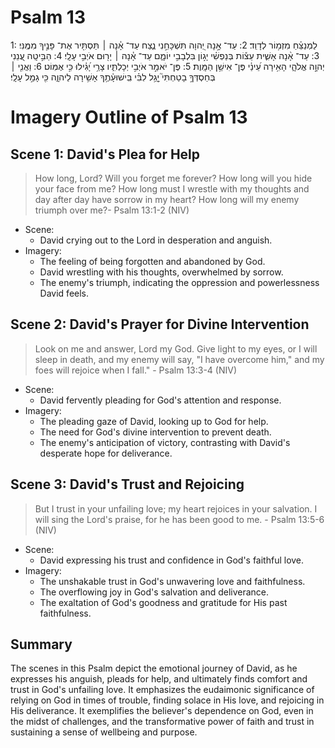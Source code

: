 # Psalm 13
1: לַמְנַצֵּ֗חַ מִזְמ֥וֹר לְדָוִֽד׃
2: עַד־ אָ֣נָה יְ֭הוָה תִּשְׁכָּחֵ֣נִי נֶ֑צַח עַד־ אָ֓נָה ׀ תַּסְתִּ֖יר אֶת־ פָּנֶ֣יךָ מִמֶּֽנִּי׃
3: עַד־ אָ֨נָה אָשִׁ֪ית עֵצ֡וֹת בְּנַפְשִׁ֗י יָג֣וֹן בִּלְבָבִ֣י יוֹמָ֑ם עַד־ אָ֓נָה ׀ יָר֖וּם אֹיְבִ֣י עָלָֽי׃
4: הַבִּ֣יטָֽה עֲ֭נֵנִי יְהוָ֣ה אֱלֹהָ֑י הָאִ֥ירָה עֵ֝ינַ֗י פֶּן־ אִישַׁ֥ן הַמָּֽוֶת׃
5: פֶּן־ יֹאמַ֣ר אֹיְבִ֣י יְכָלְתִּ֑יו צָרַ֥י יָ֝גִ֗ילוּ כִּ֣י אֶמּֽוֹט׃
6: וַאֲנִ֤י ׀ בְּחַסְדְּךָ֣ בָטַחְתִּי֮ יָ֤גֵ֥ל לִבִּ֗י בִּֽישׁוּעָ֫תֶ֥ךָ אָשִׁ֥ירָה לַיהוָ֑ה כִּ֖י גָמַ֣ל עָלָֽי׃

# Imagery Outline of Psalm 13

## Scene 1: David's Plea for Help

> How long, Lord? Will you forget me forever? How long will you hide your face from me? How long must I wrestle with my thoughts and day after day have sorrow in my heart? How long will my enemy triumph over me?- Psalm 13:1-2 (NIV)

- Scene:
  - David crying out to the Lord in desperation and anguish.
- Imagery:
  - The feeling of being forgotten and abandoned by God.
  - David wrestling with his thoughts, overwhelmed by sorrow.
  - The enemy's triumph, indicating the oppression and powerlessness David feels.

## Scene 2: David's Prayer for Divine Intervention

> Look on me and answer, Lord my God. Give light to my eyes, or I will sleep in death, and my enemy will say, "I have overcome him," and my foes will rejoice when I fall." - Psalm 13:3-4 (NIV)

- Scene:
  - David fervently pleading for God's attention and response.
- Imagery:
  - The pleading gaze of David, looking up to God for help.
  - The need for God's divine intervention to prevent death.
  - The enemy's anticipation of victory, contrasting with David's desperate hope for deliverance.

## Scene 3: David's Trust and Rejoicing

> But I trust in your unfailing love; my heart rejoices in your salvation. I will sing the Lord's praise, for he has been good to me. - Psalm 13:5-6 (NIV)

- Scene:
  - David expressing his trust and confidence in God's faithful love.
- Imagery:
  - The unshakable trust in God's unwavering love and faithfulness.
  - The overflowing joy in God's salvation and deliverance.
  - The exaltation of God's goodness and gratitude for His past faithfulness.

## Summary

The scenes in this Psalm depict the emotional journey of David, as he expresses his anguish, pleads for help, and ultimately finds comfort and trust in God's unfailing love. It emphasizes the eudaimonic significance of relying on God in times of trouble, finding solace in His love, and rejoicing in His deliverance. It exemplifies the believer's dependence on God, even in the midst of challenges, and the transformative power of faith and trust in sustaining a sense of wellbeing and purpose.